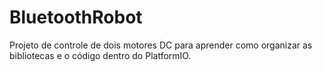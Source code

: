 # BluetoothRobot
 Projeto de controle de dois motores DC para aprender como organizar as bibliotecas e o código dentro do PlatformIO.
